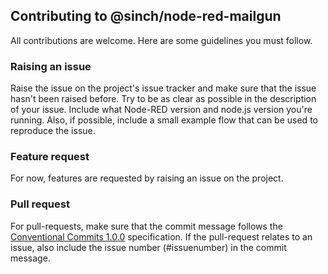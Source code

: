 ## Contributing to @sinch/node-red-mailgun
All contributions are welcome. Here are some guidelines you must follow.

### Raising an issue
Raise the issue on the project's issue tracker and make sure that the issue hasn't been raised before. 
Try to be as clear as possible in the description of your issue.
Include what Node-RED version and node.js version you're running.
Also, if possible, include a small example flow that can be used to reproduce the issue.

### Feature request
For now, features are requested by raising an issue on the project.

### Pull request
For pull-requests, make sure that the commit message follows the [Conventional Commits 1.0.0](https://www.conventionalcommits.org/en/v1.0.0/) specification.
If the pull-request relates to an issue, also include the issue number (#issuenumber) in the commit message. 